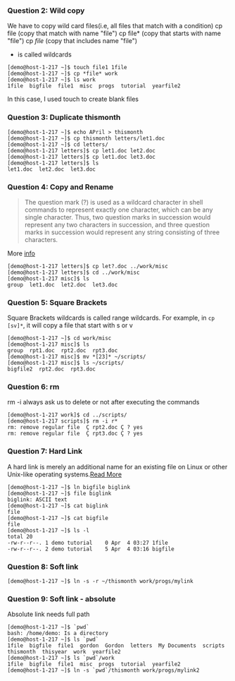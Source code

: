### Question 2: Wild copy
We have to copy wild card files(i.e, all files that match with a condition)
cp file (copy that match with name "file")
cp file* (copy that starts with name "file")
cp *file* (copy that includes name "file")
* is called wildcards

```
[demo@host-1-217 ~]$ touch file1 1file
[demo@host-1-217 ~]$ cp *file* work
[demo@host-1-217 ~]$ ls work
1file  bigfile  file1  misc  progs  tutorial  yearfile2
```
In this case, I used touch to create blank files

### Question 3: Duplicate thismonth
```
[demo@host-1-217 ~]$ echo APril > thismonth
[demo@host-1-217 ~]$ cp thismonth letters/let1.doc
[demo@host-1-217 ~]$ cd letters/
[demo@host-1-217 letters]$ cp let1.doc let2.doc
[demo@host-1-217 letters]$ cp let1.doc let3.doc
[demo@host-1-217 letters]$ ls
let1.doc  let2.doc  let3.doc
```

### Question 4: Copy and Rename

> The question mark (?) is used as a wildcard character in shell commands 
> to represent exactly one character, which can be any single character. Thus, two question 
> marks in succession would represent any two characters in succession, 
> and three question marks in succession would represent any string consisting of three characters. 

More [info](http://www.linfo.org/wildcard.html)

```
[demo@host-1-217 letters]$ cp let?.doc ../work/misc
[demo@host-1-217 letters]$ cd ../work/misc
[demo@host-1-217 misc]$ ls
group  let1.doc  let2.doc  let3.doc
```
### Question 5: Square Brackets

Square Brackets wildcards is called range wildcards.
For example, in `cp [sv]*`, it will copy a file that start with s or v 
```
[demo@host-1-217 ~]$ cd work/misc
[demo@host-1-217 misc]$ ls
group  rpt1.doc  rpt2.doc  rpt3.doc
[demo@host-1-217 misc]$ mv *[23]* ~/scripts/
[demo@host-1-217 misc]$ ls ~/scripts/
bigfile2  rpt2.doc  rpt3.doc
```
### Question 6: rm
rm -i always ask us to delete or not after executing the commands
```
[demo@host-1-217 work]$ cd ../scripts/
[demo@host-1-217 scripts]$ rm -i r*
rm: remove regular file  Ç rpt2.doc Ç ? yes
rm: remove regular file  Ç rpt3.doc Ç ? yes
```

### Question 7: Hard Link
A hard link is merely an additional name for an existing file on Linux or other 
Unix-like operating systems.[Read More](https://www.google.com/url?sa=t&rct=j&q=&esrc=s&source=web&cd=13&cad=rja&uact=8&ved=2ahUKEwjM59H6vbXhAhVSjeYKHRv2DD0QFjAMegQIABAB&url=https%3A%2F%2Fmedium.com%2F%40wendymayorgasegura%2Fwhat-is-the-difference-between-a-hard-link-and-a-symbolic-link-8c0493041b62&usg=AOvVaw0YU_kFtS1kh6Itd8za5rl5)

```
[demo@host-1-217 ~]$ ln bigfile biglink
[demo@host-1-217 ~]$ file biglink
biglink: ASCII text
[demo@host-1-217 ~]$ cat biglink
file
[demo@host-1-217 ~]$ cat bigfile
file
[demo@host-1-217 ~]$ ls -l
total 20
-rw-r--r--. 1 demo tutorial    0 Apr  4 03:27 1file
-rw-r--r--. 2 demo tutorial    5 Apr  4 03:16 bigfile
```

### Question 8: Soft link
```
[demo@host-1-217 ~]$ ln -s -r ~/thismonth work/progs/mylink
```

### Question 9: Soft link - absolute
Absolute link needs full path
```
[demo@host-1-217 ~]$ `pwd`
bash: /home/demo: Is a directory
[demo@host-1-217 ~]$ ls `pwd`
1file  bigfile  file1  gordon  Gordon  letters  My Documents  scripts  thismonth  thisyear  work  yearfile2
[demo@host-1-217 ~]$ ls `pwd`/work
1file  bigfile  file1  misc  progs  tutorial  yearfile2
[demo@host-1-217 ~]$ ln -s `pwd`/thismonth work/progs/mylink2
```
